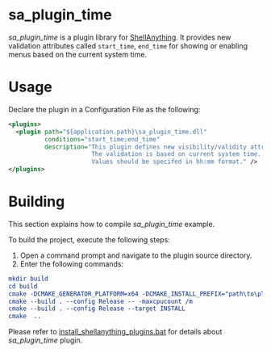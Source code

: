 # sa_plugin_time #
_sa_plugin_time_ is a plugin library for [ShellAnything](https://github.com/end2endzone/ShellAnything). It provides new validation attributes called `start_time`, `end_time` for showing or enabling menus based on the current system time.



# Usage #

Declare the plugin in a Configuration File as the following:
```xml
<plugins>
  <plugin path="${application.path}\sa_plugin_time.dll"
          conditions="start_time;end_time"
          description="This plugin defines new visibility/validity attributes.
                       The validation is based on current system time.
                       Values should be specifed in hh:mm format." />
</plugins>
```



# Building #

This section explains how to compile _sa_plugin_time_ example.

To build the project, execute the following steps:

1) Open a command prompt and navigate to the plugin source directory.
2) Enter the following commands:

```cmake
mkdir build
cd build
cmake -DCMAKE_GENERATOR_PLATFORM=x64 -DCMAKE_INSTALL_PREFIX="path\to\plugin\installation\directory" -DCMAKE_PREFIX_PATH="path\to\shellanything\installation\directory" ..
cmake --build . --config Release -- -maxcpucount /m
cmake --build . --config Release --target INSTALL
cmake  ..
```

Please refer to [install_shellanything_plugins.bat](https://github.com/end2endzone/ShellAnything/blob/master/ci/windows/install_shellanything_plugins.bat) for details about _sa_plugin_time_ plugin.
